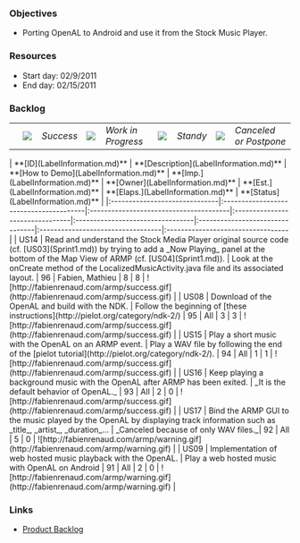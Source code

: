 ### Objectives ###

  * Porting OpenAL to Android and use it from the Stock Music Player.

### Resources ###

  * Start day: 02/9/2011
  * End day: 02/15/2011

### Backlog ###

<table width='100%' border='0'>
<tr>
<td width='auto'></td>
<td width='24'><img src='http://fabienrenaud.com/armp/success.gif' /></td>
<td width='60'><i>Success</i></td>
<td width='24'><img src='http://fabienrenaud.com/armp/star-gold.png' /></td>
<td width='110'><i>Work in Progress</i></td>
<td width='24'><img src='http://fabienrenaud.com/armp/star-white.png' /></td>
<td width='55'><i>Standy</i></td>
<td width='24'><img src='http://fabienrenaud.com/armp/warning.gif' /></td>
<td width='150'><i>Canceled or Postpone</i></td>
</tr>
</table>
| **[ID](LabelInformation.md)** | **[Description](LabelInformation.md)** | **[How to Demo](LabelInformation.md)** | **[Imp.](LabelInformation.md)** | **[Owner](LabelInformation.md)** | **[Est.](LabelInformation.md)** | **[Elaps.](LabelInformation.md)** | **[Status](LabelInformation.md)** |
|:------------------------------|:---------------------------------------|:---------------------------------------|:--------------------------------|:---------------------------------|:--------------------------------|:----------------------------------|:----------------------------------|
| US14                          | Read and understand the Stock Media Player original source code (cf.  [US03](Sprint1.md)) by trying to add a _Now Playing_ panel at the bottom of the Map View of ARMP (cf. [US04](Sprint1.md)). | Look at the onCreate method of the LocalizedMusicActivity.java file and its associated layout. | 96                              | Fabien, Mathieu                  | 8                               | 8                                 | ![http://fabienrenaud.com/armp/success.gif](http://fabienrenaud.com/armp/success.gif) |
| US08                          | Download of the OpenAL and build with the NDK. | Follow the beginning of [these instructions](http://pielot.org/category/ndk-2/) | 95                              | All                              | 3                               | 3                                 | ![http://fabienrenaud.com/armp/success.gif](http://fabienrenaud.com/armp/success.gif) |
| US15                          | Play a short music with the OpenAL on an ARMP event. | Play a WAV file by following the end of the [pielot tutorial](http://pielot.org/category/ndk-2/). | 94                              | All                              | 1                               | 1                                 | ![http://fabienrenaud.com/armp/success.gif](http://fabienrenaud.com/armp/success.gif) |
| US16                          | Keep playing a background music with the OpenAL after ARMP has been exited. | _It is the default behavior of OpenAL._ | 93                              | All                              | 2                               | 0                                 | ![http://fabienrenaud.com/armp/success.gif](http://fabienrenaud.com/armp/success.gif) |
| US17                          | Bind the ARMP GUI to the music played by the OpenAL by displaying track information such as _title_, _artist_, _duration_... | _Canceled because of only WAV files._| 92                              | All                              | 5                               | 0                                 | ![http://fabienrenaud.com/armp/warning.gif](http://fabienrenaud.com/armp/warning.gif) |
| US09                          | Implementation of web hosted music playback with the OpenAL. | Play a web hosted music with OpenAL on Android | 91                              | All                              | 2                               | 0                                 | ![http://fabienrenaud.com/armp/warning.gif](http://fabienrenaud.com/armp/warning.gif) |


### Links ###

  * [Product Backlog](ProductBacklog.md)